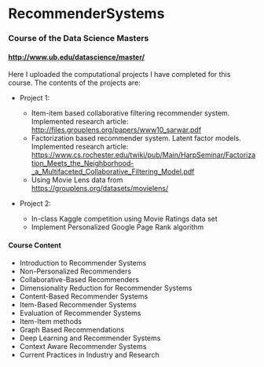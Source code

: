 # RecommenderSystems

### Course of the Data Science Masters 
#### http://www.ub.edu/datascience/master/
Here I uploaded the computational projects I have completed for this course. The contents of the projects are:

* Project 1:
  * Item-item based collaborative filtering recommender system. Implemented research article: http://files.grouplens.org/papers/www10_sarwar.pdf
  * Factorization based recommender system. Latent factor models. Implemented research article: https://www.cs.rochester.edu/twiki/pub/Main/HarpSeminar/Factorization_Meets_the_Neighborhood-_a_Multifaceted_Collaborative_Filtering_Model.pdf
  * Using Movie Lens data from https://grouplens.org/datasets/movielens/

* Project 2:
  * In-class Kaggle competition using Movie Ratings data set
  * Implement Personalized Google Page Rank algorithm
  
#### Course Content
* Introduction to Recommender Systems
* Non-Personalized Recommenders
* Collaborative-Based Recommenders
* Dimensionality Reduction for Recommender Systems
* Content-Based Recommender Systems
* Item-Based Recommender Systems
* Evaluation of Recommender Systems
* Item-Item methods
* Graph Based Recommendations
* Deep Learning and Recommender Systems
* Context Aware Recommender Systems
* Current Practices in Industry and Research

